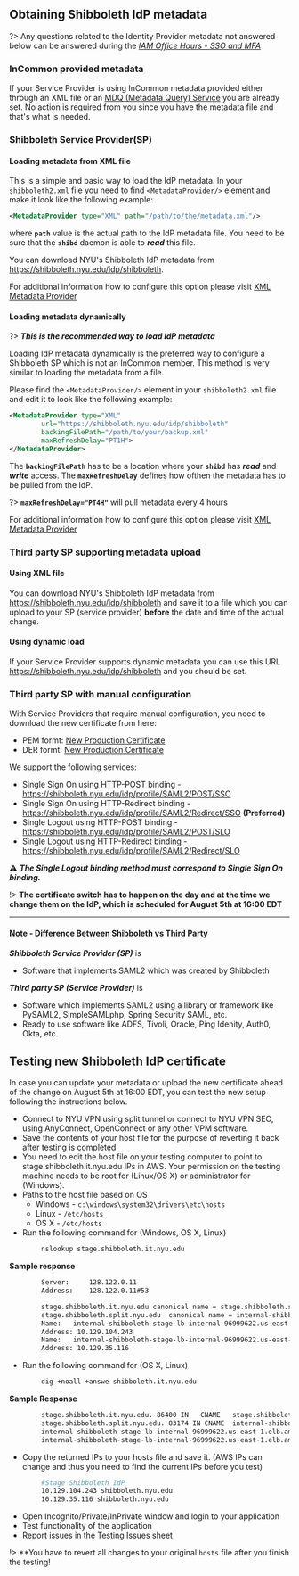 ## Obtaining Shibboleth IdP metadata

?> Any questions related to the Identity Provider metadata not answered below can be answered during the [_IAM Office Hours - SSO and MFA_](https://calendar.google.com/calendar/embed?src=nyu.edu_23qne9rsrhuidta3ld7pnkok9o%40group.calendar.google.com&ctz=America%2FNew_York)

### InCommon provided metadata

If your Service Provider is using InCommon metadata provided either through an XML file or an [MDQ (Metadata Query) Service](https://shibboleth.atlassian.net/wiki/spaces/SP3/pages/2060616133/MDQMetadataProvider) you are already set. No action is required from you since you have the metadata file and that's what is needed.

### Shibboleth Service Provider(SP)

#### Loading metadata from XML file

This is a simple and basic way to load the IdP metadata. In your `shibboleth2.xml` file you need to find `<MetadataProvider/>` element and make it look like the following example:
```xml
<MetadataProvider type="XML" path="/path/to/the/metadata.xml"/>
```
where **`path`** value is the actual path to the IdP metadata file. You need to be sure that the **`shibd`** daemon is able to **_read_** this file.

You can download NYU's Shibboleth IdP metadata from https://shibboleth.nyu.edu/idp/shibboleth.

For additional information how to configure this option please visit [XML Metadata Provider](https://shibboleth.atlassian.net/wiki/spaces/SP3/pages/2063696005/XMLMetadataProvider)

#### Loading metadata dynamically

?> **_This is the recommended way to load IdP metadata_**

Loading IdP metadata dynamically is the preferred way to configure a Shibboleth SP which is not an InCommon member.  This method is very similar to loading the metadata from a file.

Please find the `<MetadataProvider/>` element in your `shibboleth2.xml` file and edit it to look like the following example:
```xml
<MetadataProvider type="XML"
        url="https://shibboleth.nyu.edu/idp/shibboleth"
        backingFilePath="/path/to/your/backup.xml"
        maxRefreshDelay="PT1H">
</MetadataProvider>
```
The **`backingFilePath`** has to be a location where your **`shibd`** has **_read_** and **_write_** access. The **`maxRefreshDelay`** defines how ofthen the metadata has to be pulled from the IdP.

?> **`maxRefreshDelay="PT4H"`** will pull metadata every 4 hours

For additional information how to configure this option please visit [XML Metadata Provider](https://shibboleth.atlassian.net/wiki/spaces/SP3/pages/2063696005/XMLMetadataProvider)

### Third party SP supporting metadata upload
#### Using XML file

You can download NYU's Shibboleth IdP metadata from https://shibboleth.nyu.edu/idp/shibboleth and save it to a file which you can upload to your SP (service provider) **before** the date and time of the actual change.

#### Using dynamic load

If your Service Provider supports dynamic metadata you can use this URL https://shibboleth.nyu.edu/idp/shibboleth and you should be set.

### Third party SP with manual configuration

With Service Providers that require manual configuration, you need to download the new certificate from here:  
- PEM formt: [New Production Certificate](https://shibboleth.nyu.edu/prodidp.pem)
- DER formt: [New Production Certificate](https://shibboleth.nyu.edu/prodidp.der)

We support the following services:
- Single Sign On using HTTP-POST binding - https://shibboleth.nyu.edu/idp/profile/SAML2/POST/SSO
- Single Sign On using HTTP-Redirect binding - https://shibboleth.nyu.edu/idp/profile/SAML2/Redirect/SSO **(Preferred)**
- Single Logout using HTTP-POST binding - https://shibboleth.nyu.edu/idp/profile/SAML2/POST/SLO
- Single Logout using HTTP-Redirect binding - https://shibboleth.nyu.edu/idp/profile/SAML2/Redirect/SLO

:warning: **_The Single Logout binding method must correspond to Single Sign On binding._**

!> **The certificate switch has to happen on the day and at the time we change them on the IdP, which is scheduled for August 5th at 16:00 EDT**


---
#### Note - Difference Between Shibboleth vs Third Party

**_Shibboleth Service Provider (SP)_** is

- Software that implements SAML2 which was created by Shibboleth

**_Third party SP (Service Provider)_** is

- Software which implements SAML2 using a library or framework like PySAML2, SimpleSAMLphp, Spring Security SAML, etc.
- Ready to use software like ADFS, Tivoli, Oracle, Ping Idenity, Auth0, Okta, etc.


## Testing new Shibboleth IdP certificate

In case you can update your metadata or upload the new certificate ahead of the change on August 5th at 16:00 EDT, you can test the new setup following the instructions below.

- Connect to NYU VPN using split tunnel or connect to NYU VPN SEC, using AnyConnect, OpenConnect or any other VPM software.
- Save the contents of your host file for the purpose of reverting it back after testing is completed
- You need to edit the host file on your testing computer to point to stage.shibboleth.it.nyu.edu IPs in AWS. Your permission on the testing machine needs to be root for (Linux/OS X) or administrator for (Windows).  
- Paths to the host file based on OS
  - Windows - ```c:\windows\system32\drivers\etc\hosts```
  - Linux - ```/etc/hosts```
  - OS X - ```/etc/hosts```
- Run the following command for (Windows, OS X, Linux)
```bash 
        nslookup stage.shibboleth.it.nyu.edu 
```
__Sample response__
```bash
        Server:		128.122.0.11
        Address:	128.122.0.11#53

        stage.shibboleth.it.nyu.edu	canonical name = stage.shibboleth.split.nyu.edu.
        stage.shibboleth.split.nyu.edu	canonical name = internal-shibboleth-stage-lb-internal-96999622.us-east-1.elb.amazonaws.com.
        Name:	internal-shibboleth-stage-lb-internal-96999622.us-east-1.elb.amazonaws.com
        Address: 10.129.104.243
        Name:	internal-shibboleth-stage-lb-internal-96999622.us-east-1.elb.amazonaws.com
        Address: 10.129.35.116
```
- Run the following command for (OS X, Linux)
```bash
        dig +noall +answe shibboleth.it.nyu.edu
```
__Sample Response__
```bash
        stage.shibboleth.it.nyu.edu. 86400 IN	CNAME	stage.shibboleth.split.nyu.edu.
        stage.shibboleth.split.nyu.edu.	83174 IN CNAME	internal-shibboleth-stage-lb-internal-96999622.us-east-1.elb.amazonaws.com.
        internal-shibboleth-stage-lb-internal-96999622.us-east-1.elb.amazonaws.com. 60 IN A 10.129.104.243
        internal-shibboleth-stage-lb-internal-96999622.us-east-1.elb.amazonaws.com. 60 IN A 10.129.35.116
```

- Copy the returned IPs to your hosts file and save it. (AWS IPs can change and thus you need to find the current IPs before you test)

```bash
        #Stage Shibboleth IdP
        10.129.104.243 shibboleth.nyu.edu
        10.129.35.116 shibboleth.nyu.edu
```

- Open Incognito/Private/InPrivate window and login to your application
- Test functionality of the application
- Report issues in the Testing Issues sheet
  
!> **You have to revert all changes to your original `hosts` file after you finish the testing!

